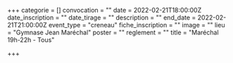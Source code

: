 +++
categorie = []
convocation = ""
date = 2022-02-21T18:00:00Z
date_inscription = ""
date_tirage = ""
description = ""
end_date = 2022-02-21T21:00:00Z
event_type = "creneau"
fiche_inscription = ""
image = ""
lieu = "Gymnase Jean Maréchal"
poster = ""
reglement = ""
title = "Maréchal 19h-22h - Tous"

+++

